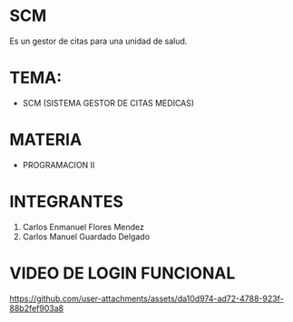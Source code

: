 # SCM
Es un gestor de citas para una unidad de salud.
# TEMA: 
* SCM (SISTEMA GESTOR DE CITAS MEDICAS)
# MATERIA
- PROGRAMACION II
# INTEGRANTES
1. Carlos Enmanuel Flores Mendez
2. Carlos Manuel Guardado Delgado
# VIDEO DE LOGIN FUNCIONAL


https://github.com/user-attachments/assets/da10d974-ad72-4788-923f-88b2fef903a8


